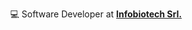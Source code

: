 <div align="center">


💻 Software Developer at [**Infobiotech Srl.**](https://infobiotech.com/it/)  


</div>
